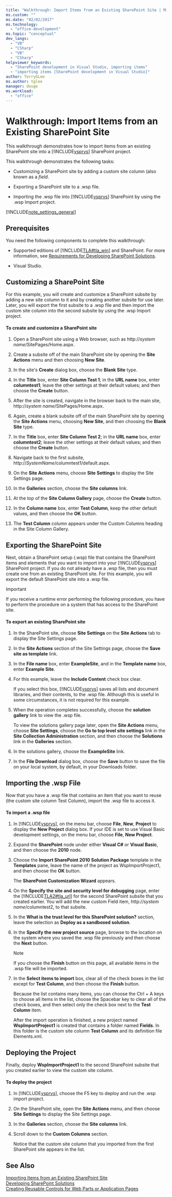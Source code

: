 ```yaml
---
title: "Walkthrough: Import Items from an Existing SharePoint Site | Microsoft Docs"
ms.custom: ""
ms.date: "02/02/2017"
ms.technology: 
  - "office-development"
ms.topic: "conceptual"
dev_langs: 
  - "VB"
  - "CSharp"
  - "VB"
  - "CSharp"
helpviewer_keywords: 
  - "SharePoint development in Visual Studio, importing items"
  - "importing items [SharePoint development in Visual Studio]"
author: TerryGLee
ms.author: tglee
manager: douge
ms.workload: 
  - "office"
---
```

# Walkthrough: Import Items from an Existing SharePoint Site
  This walkthrough demonstrates how to import items from an existing SharePoint site into a [!INCLUDE[vsprvs](../sharepoint/includes/vsprvs-md.md)] SharePoint project.  
  
 This walkthrough demonstrates the following tasks:  
  
-   Customizing a SharePoint site by adding a custom site column (also known as a *field*.  
  
-   Exporting a SharePoint site to a .wsp file.  
  
-   Importing the .wsp file into [!INCLUDE[vsprvs](../sharepoint/includes/vsprvs-md.md)] SharePoint by using the .wsp Import project.  
  
 [!INCLUDE[note_settings_general](../sharepoint/includes/note-settings-general-md.md)]  
  
## Prerequisites  
 You need the following components to complete this walkthrough:  
  
-   Supported editions of [!INCLUDE[TLA#tla_win](../sharepoint/includes/tlasharptla-win-md.md)] and SharePoint. For more information, see [Requirements for Developing SharePoint Solutions](../sharepoint/requirements-for-developing-sharepoint-solutions.md).  
  
-   Visual Studio.  
  
## Customizing a SharePoint Site  
 For this example, you will create and customize a SharePoint subsite by adding a new site column to it and by creating another subsite for use later. Later, you will export the first subsite to a .wsp file and then import the custom site column into the second subsite by using the .wsp Import project.  
  
#### To create and customize a SharePoint site  
  
1.  Open a SharePoint site using a Web browser, such as http://*system name*/SitePages/Home.aspx.  
  
2.  Create a subsite off of the main SharePoint site by opening the **Site Actions** menu and then choosing **New Site**.  
  
3.  In the site's **Create** dialog box, choose the **Blank Site** type.  
  
4.  In the **Title** box, enter **Site Column Test 1**; in the **URL name** box, enter **columntest1**; leave the other settings at their default values; and then choose the **Create** button.  
  
5.  After the site is created, navigate in the browser back to the main site, http://*system name*/SitePages/Home.aspx.  
  
6.  Again, create a blank subsite off of the main SharePoint site by opening the **Site Actions** menu, choosing **New Site**, and then choosing the **Blank Site** type.  
  
7.  In the **Title** box, enter **Site Column Test 2**; in the **URL name** box, enter **columntest2**; leave the other settings at their default values; and then choose the **Create** button.  
  
8.  Navigate back to the first subsite, http://*SystemName*/columntest1/default.aspx.  
  
9. On the **Site Actions** menu, choose **Site Settings** to display the Site Settings page.  
  
10. In the **Galleries** section, choose the **Site columns** link.  
  
11. At the top of the **Site Column Gallery** page, choose the **Create** button.  
  
12. In the **Column name** box, enter **Test Column**, keep the other default values, and then choose the **OK** button.  
  
13. The **Test Column** column appears under the Custom Columns heading in the Site Column Gallery.  
  
## Exporting the SharePoint Site  
 Next, obtain a SharePoint setup (.wsp) file that contains the SharePoint items and elements that you want to import into your [!INCLUDE[vsprvs](../sharepoint/includes/vsprvs-md.md)] SharePoint project. If you do not already have a .wsp file, then you must create one from an existing SharePoint site. For this example, you will export the default SharePoint site into a .wsp file.  
  
> [!IMPORTANT]  
>  If you receive a runtime error performing the following procedure, you have to perform the procedure on a system that has access to the SharePoint site.  
  
#### To export an existing SharePoint site  
  
1.  In the SharePoint site, choose **Site Settings** on the **Site Actions** tab to display the Site Settings page.  
  
2.  In the **Site Actions** section of the Site Settings page, choose the **Save site as template** link.  
  
3.  In the **File name** box, enter **ExampleSite**, and in the **Template name** box, enter **Example Site**.  
  
4.  For this example, leave the **Include Content** check box clear.  
  
     If you select this box, [!INCLUDE[vsprvs](../sharepoint/includes/vsprvs-md.md)] saves all lists and document libraries, and their contents, to the .wsp file. Although this is useful in some circumstances, it is not required for this example.  
  
5.  When the operation completes successfully, choose the **solution gallery** link to view the .wsp file.  
  
     To view the solutions gallery page later, open the **Site Actions** menu, choose **Site Settings**, choose the **Go to top level site settings** link in the **Site Collection Administration** section, and then choose the **Solutions** link in the **Galleries** section.  
  
6.  In the solutions gallery, choose the **ExampleSite** link.  
  
7.  In the **File Download** dialog box, choose the **Save** button to save the file on your local system, by default, in your Downloads folder.  
  
## Importing the .wsp File  
 Now that you have a .wsp file that contains an item that you want to reuse (the custom site column Test Column), import the .wsp file to access it.  
  
#### To import a .wsp file  
  
1.  In [!INCLUDE[vsprvs](../sharepoint/includes/vsprvs-md.md)], on the menu bar, choose **File**, **New**, **Project** to display the **New Project** dialog box. If your IDE is set to use Visual Basic development settings, on the menu bar, choose **File**, **New Project**.  
  
2.  Expand the **SharePoint** node under either **Visual C#** or **Visual Basic**, and then choose the **2010** node.  
  
3.  Choose the **Import SharePoint 2010 Solution Package** template in the **Templates** pane, leave the name of the project as WspImportProject1, and then choose the **OK** button.  
  
     The **SharePoint Customization Wizard** appears.  
  
4.  On the **Specify the site and security level for debugging** page, enter the [!INCLUDE[TLA2#tla_url](../sharepoint/includes/tla2sharptla-url-md.md)] for the second SharePoint subsite that you created earlier. You will add the new custom Field item, http://*system name*/columntest2, to that subsite.  
  
5.  In the **What is the trust level for this SharePoint solution?** section, leave the selection as **Deploy as a sandboxed solution**.  
  
6.  In the **Specify the new project source** page, browse to the location on the system where you saved the .wsp file previously and then choose the **Next** button.  
  
    > [!NOTE]  
    >  If you choose the **Finish** button on this page, all available items in the .wsp file will be imported.  
  
7.  In the **Select items to import** box, clear all of the check boxes in the list except for **Test Column**, and then choose the **Finish** button.  
  
     Because the list contains many items, you can choose the Ctrl + A keys to choose all items in the list, choose the Spacebar key to clear all of the check boxes, and then select only the check box next to the **Test Column** item.  
  
     After the import operation is finished, a new project named **WspImportProject1** is created that contains a folder named **Fields**. In this folder is the custom site column **Test Column** and its definition file Elements.xml.  
  
## Deploying the Project  
 Finally, deploy **WspImportProject1** to the second SharePoint subsite that you created earlier to view the custom site column.  
  
#### To deploy the project  
  
1.  In [!INCLUDE[vsprvs](../sharepoint/includes/vsprvs-md.md)], choose the F5 key to deploy and run the .wsp import project.  
  
2.  On the SharePoint site, open the **Site Actions** menu, and then choose **Site Settings** to display the Site Settings page.  
  
3.  In the **Galleries** section, choose the **Site columns** link.  
  
4.  Scroll down to the **Custom Columns** section.  
  
     Notice that the custom site column that you imported from the first SharePoint site appears in the list.  
  
## See Also  
 [Importing Items from an Existing SharePoint Site](../sharepoint/importing-items-from-an-existing-sharepoint-site.md)   
 [Developing SharePoint Solutions](../sharepoint/developing-sharepoint-solutions.md)   
 [Creating Reusable Controls for Web Parts or Application Pages](../sharepoint/creating-reusable-controls-for-web-parts-or-application-pages.md)  
  
  